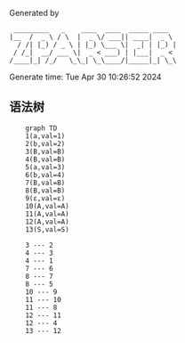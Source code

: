 Generated by 
```text
 _________   _    ____  ____  _____ ____  
|__  /  _ \ / \  |  _ \/ ___|| ____|  _ \ 
  / /| |_) / _ \ | |_) \___ \|  _| | |_) |
 / /_|  __/ ___ \|  _ < ___) | |___|  _ < 
/____|_| /_/   \_\_| \_\____/|_____|_| \_\

```
Generate time: Tue Apr 30 10:26:52 2024

## 语法树
```mermaid
	graph TD
	1(a,val=1)
	2(b,val=2)
	3(B,val=B)
	4(B,val=B)
	5(a,val=3)
	6(b,val=4)
	7(B,val=B)
	8(B,val=B)
	9(ε,val=ε)
	10(A,val=A)
	11(A,val=A)
	12(A,val=A)
	13(S,val=S)

	3 --- 2
	4 --- 3
	4 --- 1
	7 --- 6
	8 --- 7
	8 --- 5
	10 --- 9
	11 --- 10
	11 --- 8
	12 --- 11
	12 --- 4
	13 --- 12
```
